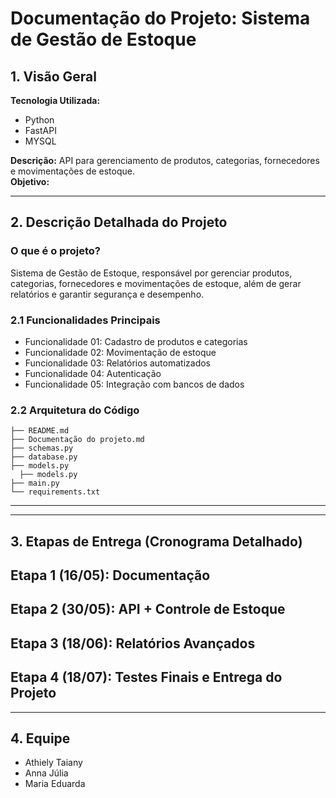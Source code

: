 # Documentação do Projeto: Sistema de Gestão de Estoque

## 1. Visão Geral  

**Tecnologia Utilizada:**  
- Python  
- FastAPI  
- MYSQL  

**Descrição:** API para gerenciamento de produtos, categorias, fornecedores e movimentações de estoque.  
**Objetivo:**

---  

## 2. Descrição Detalhada do Projeto  

### O que é o projeto?  
Sistema de Gestão de Estoque, responsável por gerenciar produtos, categorias, fornecedores e movimentações de estoque, além de gerar relatórios e garantir segurança e desempenho.  


### 2.1 Funcionalidades Principais  
- Funcionalidade 01: Cadastro de produtos e categorias  
- Funcionalidade 02: Movimentação de estoque  
- Funcionalidade 03: Relatórios automatizados  
- Funcionalidade 04: Autenticação  
- Funcionalidade 05: Integração com bancos de dados  

### 2.2 Arquitetura do Código  

```
├── README.md
├── Documentação do projeto.md    
├── schemas.py
├── database.py
├── models.py
  ├── models.py          
├── main.py            
└── requirements.txt   
 ```
---

---  

## 3. Etapas de Entrega (Cronograma Detalhado)  

## **Etapa 1 (16/05):** Documentação 
## **Etapa 2 (30/05):** API + Controle de Estoque  
## **Etapa 3 (18/06):** Relatórios Avançados  
## **Etapa 4 (18/07):** Testes Finais e Entrega do Projeto  

---  

## 4. Equipe  
- Athiely Taiany
- Anna Júlia
- Maria Eduarda
